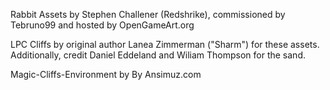 Rabbit Assets by
Stephen Challener (Redshrike), commissioned by Tebruno99 and hosted by OpenGameArt.org

LPC Cliffs by original author Lanea Zimmerman ("Sharm") for these assets. Additionally, credit Daniel Eddeland and Wiliam Thompson for the sand.

Magic-Cliffs-Environment by 
By Ansimuz.com

